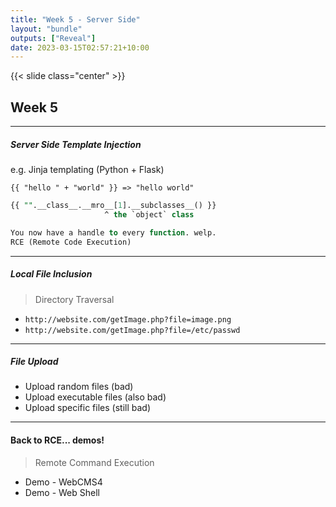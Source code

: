 ```yaml
---
title: "Week 5 - Server Side"
layout: "bundle"
outputs: ["Reveal"]
date: 2023-03-15T02:57:21+10:00
---
```


{{< slide class="center" >}}

## Week 5

---

##### Server Side Template Injection

e.g. Jinja templating (Python + Flask)

```
{{ "hello " + "world" }} => "hello world"
```

```sql
{{ "".__class__.__mro__[1].__subclasses__() }}
                     ^ the `object` class

You now have a handle to every function. welp.  
RCE (Remote Code Execution)
```

---

##### Local File Inclusion
  
> Directory Traversal

* `http://website.com/getImage.php?file=image.png`  
* `http://website.com/getImage.php?file=/etc/passwd`

---

##### File Upload

* Upload random files (bad)
* Upload executable files (also bad)
* Upload specific files (still bad)

---

#### Back to RCE... demos!

> Remote Command Execution

* Demo - WebCMS4
* Demo - Web Shell
